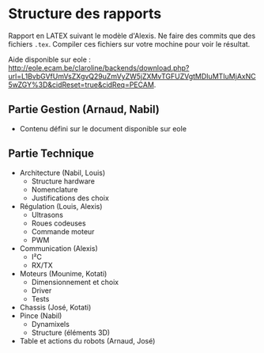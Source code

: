 Structure des rapports
======================
Rapport en LATEX suivant le modèle d'Alexis.
Ne faire des commits que des fichiers `.tex`.
Compiler ces fichiers sur votre mochine pour voir le résultat.

Aide disponible sur eole : http://eole.ecam.be/claroline/backends/download.php?url=L1BvbGVfUmVsZXgvQ29uZmVyZW5jZXMvTGFUZVgtMDIuMTIuMjAxNC5wZGY%3D&cidReset=true&cidReq=PECAM.

Partie Gestion (Arnaud, Nabil)
------------------------------

* Contenu défini sur le document disponible sur eole

Partie Technique
----------------

* Architecture (Nabil, Louis)
	+ Structure hardware
	+ Nomenclature
	+ Justifications des choix
* Régulation (Louis, Alexis)
	+ Ultrasons
	+ Roues codeuses
	+ Commande moteur
	+ PWM
* Communication (Alexis)
	+ I²C
	+ RX/TX
* Moteurs (Mounime, Kotati)
	+ Dimensionnement et choix
	+ Driver
	+ Tests
* Chassis (José, Kotati)
* Pince (Nabil)
	+ Dynamixels
	+ Structure (éléments 3D)
* Table et actions du robots (Arnaud, José)